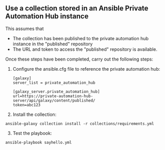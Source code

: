 ## Use a collection stored in an Ansible Private Automation Hub instance

This assumes that
- The collection has been published to the private automation hub instance in the "published" repository
- The URL and token to access the "published" repository is available.

Once these steps have been completed, carry out the following steps:

1. Configure the ansible.cfg file to reference the private automation hub:

       [galaxy]
       server_list = private_automation_hub
       
       [galaxy_server.private_automation_hub]
       url=https://private-automation-hub-server/api/galaxy/content/published/
       token=abc123

2. Install the collection:

`ansible-galaxy collection install -r collections/requirements.yml`

3. Test the playbook:

`ansible-playbook sayhello.yml`
